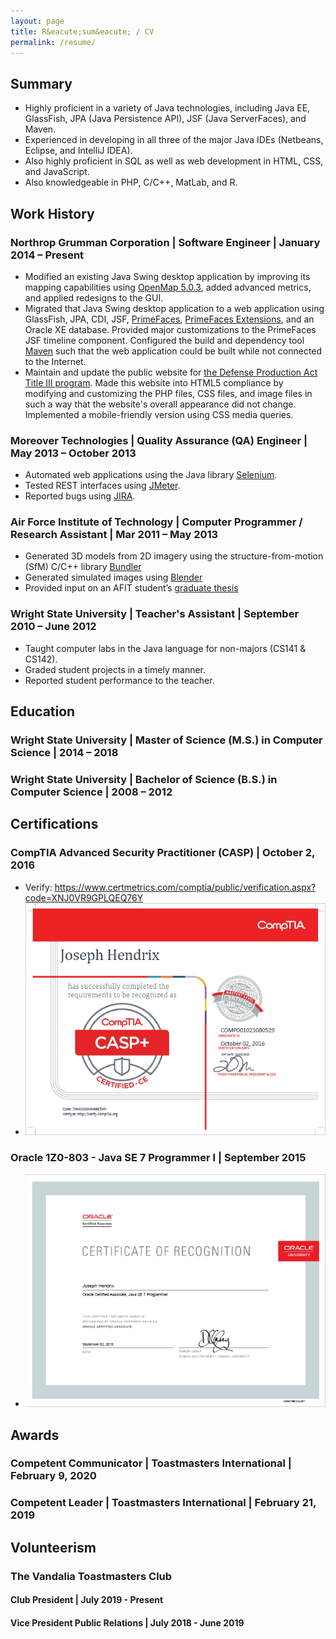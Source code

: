 ```yaml
---
layout: page
title: R&eacute;sum&eacute; / CV
permalink: /resume/
---
```


## Summary

*	Highly proficient in a variety of Java technologies, including Java EE, GlassFish, JPA (Java Persistence API), JSF (Java ServerFaces), and Maven.
*	Experienced in developing in all three of the major Java IDEs (Netbeans, Eclipse, and IntelliJ IDEA).
* Also highly proficient in SQL as well as web development in HTML, CSS, and JavaScript.
*	Also knowledgeable in PHP, C/C++, MatLab, and R.

## Work History

### Northrop Grumman Corporation | Software Engineer | January 2014 – Present
* Modified an existing Java Swing desktop application by improving its mapping capabilities using [OpenMap 5.0.3](https://github.com/OpenMap-java/openmap), added advanced metrics, and applied redesigns to the GUI.
* Migrated that Java Swing desktop application to a web application using GlassFish, JPA, CDI, JSF, [PrimeFaces](https://www.primefaces.org/), [PrimeFaces Extensions](https://primefaces-extensions.github.io/), and an Oracle XE database. Provided major customizations to the PrimeFaces JSF timeline component. Configured the build and dependency tool [Maven](https://maven.apache.org/) such that the web application could be built while not connected to the Internet.
* Maintain and update the public website for [the Defense Production Act Title III program](https://www.dpatitle3.com/dpa_db/). Made this website into HTML5 compliance by modifying and customizing the PHP files, CSS files, and image files in such a way that the website's overall appearance did not change. Implemented a mobile-friendly version using CSS media queries.

### Moreover Technologies | Quality Assurance (QA) Engineer | May 2013 – October 2013

* Automated web applications using the Java library [Selenium](https://www.seleniumhq.org/).
* Tested REST interfaces using [JMeter](https://jmeter.apache.org/).
* Reported bugs using [JIRA](https://www.atlassian.com/software/jira).

### Air Force Institute of Technology | Computer Programmer / Research Assistant | Mar 2011 – May 2013

* Generated 3D models from 2D imagery using the structure-from-motion (SfM) C/C++ library [Bundler](https://www.cs.cornell.edu/~snavely/bundler/)
* Generated simulated images using [Blender](https://www.blender.org/)
* Provided input on an AFIT student’s [graduate thesis](https://www.dtic.mil/dtic/tr/fulltext/u2/a557206.pdf)

### Wright State University | Teacher's Assistant | September 2010 – June 2012

* Taught computer labs in the Java language for non-majors (CS141 & CS142).
* Graded student projects in a timely manner.
* Reported student performance to the teacher.

## Education

### Wright State University | Master of Science (M.S.) in Computer Science | 2014 – 2018

### Wright State University | Bachelor of Science (B.S.) in Computer Science | 2008 – 2012

## Certifications

### CompTIA Advanced Security Practitioner (CASP) | October 2, 2016

* Verify: https://www.certmetrics.com/comptia/public/verification.aspx?code=XNJ0VR9GPLQEQ76Y
* ![CompTIA Advanced Security Practitioner (CASP)](/images/certs/casp.png)

### Oracle 1Z0-803 - Java SE 7 Programmer I | September 2015

* ![Oracle 1Z0-803 - Java SE 7 Programmer I](/images/certs/oracle-1z0-803.png)

## Awards

### Competent Communicator | Toastmasters International | February 9, 2020

### Competent Leader | Toastmasters International | February 21, 2019

## Volunteerism

### The Vandalia Toastmasters Club

#### Club President | July 2019 - Present

#### Vice President Public Relations | July 2018 - June 2019

<style>li img {display: inline;}</style>
